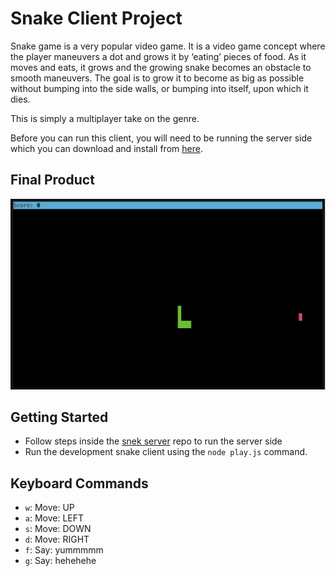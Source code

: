 # Snake Client Project

Snake game is a very popular video game. It is a video game concept where the player maneuvers a dot and grows it by ‘eating’ pieces of food. As it moves and eats, it grows and the growing snake becomes an obstacle to smooth maneuvers. The goal is to grow it to become as big as possible without bumping into the side walls, or bumping into itself, upon which it dies.

This is simply a multiplayer take on the genre.

Before you can run this client, you will need to be running the server side which you can download and install from [here](https://github.com/lighthouse-labs/snek-multiplayer). 

## Final Product

!["snake-app"](images/snake-app.png)


## Getting Started

- Follow steps inside the [snek server](https://github.com/lighthouse-labs/snek-multiplayer) repo to run the server side
- Run the development snake client using the `node play.js` command.


## Keyboard Commands 


- `w`: Move: UP
- `a`: Move: LEFT
- `s`: Move: DOWN
- `d`: Move: RIGHT
- `f`: Say: yummmmm
- `g`: Say: hehehehe